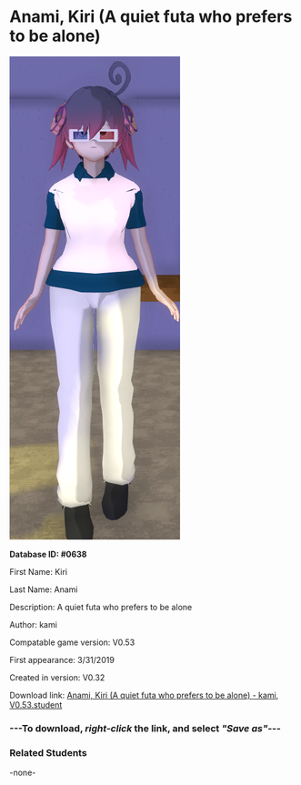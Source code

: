 # Anami, Kiri (A quiet futa who prefers to be alone)

<img src="../../Files/Images/Anami, Kiri (A quiet futa who prefers to be alone).png" title="Anami, Kiri (A quiet futa who prefers to be alone) - kami, V0.53">

**Database ID: #0638**

First Name: Kiri

Last Name: Anami

Description: A quiet futa who prefers to be alone

Author: kami

Compatable game version: V0.53

First appearance: 3/31/2019

Created in version: V0.32

Download link: <a href="https://raw.githubusercontent.com/Arbiter1223/Daigaku-Gurashi-Custom-Students/master/Files/Student%20Files/Anami%2C%20Kiri%20(A%20quiet%20futa%20who%20prefers%20to%20be%20alone)%20-%20kami%2C%20V0.53.student">Anami, Kiri (A quiet futa who prefers to be alone) - kami, V0.53.student</a>

### ---**To download, _right-click_ the link, and select _"Save as"_**---

### Related Students

-none-
